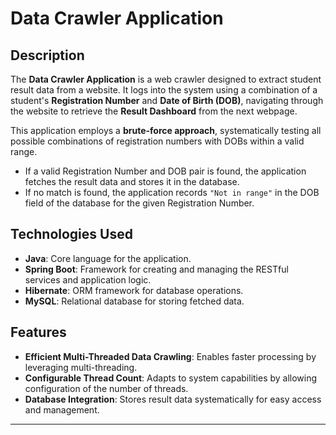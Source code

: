 # Data Crawler Application

## Description

The **Data Crawler Application** is a web crawler designed to extract student result data from a website. It logs into the system using a combination of a student's **Registration Number** and **Date of Birth (DOB)**, navigating through the website to retrieve the **Result Dashboard** from the next webpage.

This application employs a **brute-force approach**, systematically testing all possible combinations of registration numbers with DOBs within a valid range.

- If a valid Registration Number and DOB pair is found, the application fetches the result data and stores it in the database.
- If no match is found, the application records `"Not in range"` in the DOB field of the database for the given Registration Number.

## Technologies Used

- **Java**: Core language for the application.
- **Spring Boot**: Framework for creating and managing the RESTful services and application logic.
- **Hibernate**: ORM framework for database operations.
- **MySQL**: Relational database for storing fetched data.

## Features

- **Efficient Multi-Threaded Data Crawling**: Enables faster processing by leveraging multi-threading.
- **Configurable Thread Count**: Adapts to system capabilities by allowing configuration of the number of threads.
- **Database Integration**: Stores result data systematically for easy access and management.

---
